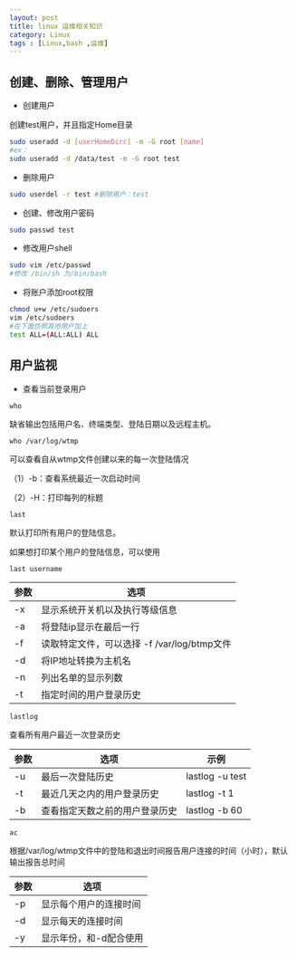 ```yaml
---
layout: post
title: linux 运维相关知识
category: Linux
tags : [Linux,bash ,运维]
---
```


创建、删除、管理用户
-----

+ 创建用户

创建test用户，并且指定Home目录

```sh
sudo useradd -d [userHomeDirc] -m -G root [name]
#ex：
sudo useradd -d /data/test -m -G root test
```

+ 删除用户

```sh
sudo userdel -r test #删除用户：test
```

+ 创建、修改用户密码

```sh
sudo passwd test
```

+ 修改用户shell

```sh
sudo vim /etc/passwd
#修改 /bin/sh 为/bin/bash
```

+ 将账户添加root权限

```sh
chmod u+w /etc/sudoers
vim /etc/sudoers
#在下面仿照其他用户加上
test ALL=(ALL:ALL) ALL
```

用户监视
---

+ 查看当前登录用户

`who`

缺省输出包括用户名、终端类型、登陆日期以及远程主机。

`who /var/log/wtmp `

可以查看自从wtmp文件创建以来的每一次登陆情况

（1）-b：查看系统最近一次启动时间

（2）-H：打印每列的标题

`last`

默认打印所有用户的登陆信息。

如果想打印某个用户的登陆信息，可以使用

`last username`

参数|选项
---|---
-x|显示系统开关机以及执行等级信息
-a|将登陆ip显示在最后一行
-f|读取特定文件，可以选择 -f /var/log/btmp文件
-d|将IP地址转换为主机名
-n|列出名单的显示列数
-t|指定时间的用户登录历史

`lastlog`

查看所有用户最近一次登录历史

参数|选项|示例
---|---|---
-u|最后一次登陆历史|lastlog -u test
-t|最近几天之内的用户登录历史|lastlog -t 1
-b|查看指定天数之前的用户登录历史|lastlog -b 60

`ac`

根据/var/log/wtmp文件中的登陆和退出时间报告用户连接的时间（小时），默认输出报告总时间

参数|选项
---|---
-p|显示每个用户的连接时间
-d|显示每天的连接时间
-y|显示年份，和-d配合使用


